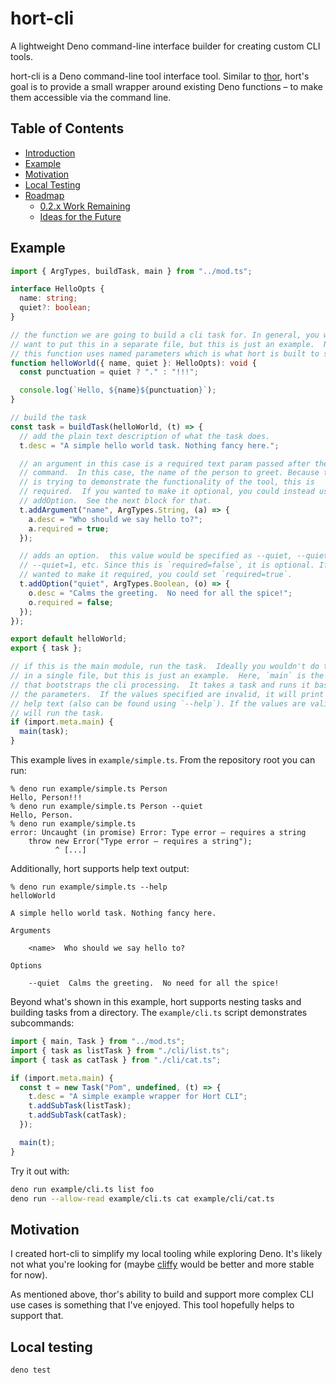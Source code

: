# hort-cli

A lightweight Deno command-line interface builder for creating custom CLI tools.

hort-cli is a Deno command-line tool interface tool. Similar to
[thor](http://whatisthor.com), hort's goal is to provide a small wrapper around
existing Deno functions – to make them accessible via the command line.

## Table of Contents

- [Introduction](#hort-cli)
- [Example](#example)
- [Motivation](#motivation)
- [Local Testing](#local-testing)
- [Roadmap](#roadmap)
  - [0.2.x Work Remaining](#02x-work-remaining)
  - [Ideas for the Future](#ideas-for-the-future)

## Example

```typescript
import { ArgTypes, buildTask, main } from "../mod.ts";

interface HelloOpts {
  name: string;
  quiet?: boolean;
}

// the function we are going to build a cli task for. In general, you would
// want to put this in a separate file, but this is just an example.  Note:
// this function uses named parameters which is what hort is built to support.
function helloWorld({ name, quiet }: HelloOpts): void {
  const punctuation = quiet ? "." : "!!!";

  console.log(`Hello, ${name}${punctuation}`);
}

// build the task
const task = buildTask(helloWorld, (t) => {
  // add the plain text description of what the task does.
  t.desc = "A simple hello world task. Nothing fancy here.";

  // an argument in this case is a required text param passed after the
  // command.  In this case, the name of the person to greet. Because this
  // is trying to demonstrate the functionality of the tool, this is
  // required.  If you wanted to make it optional, you could instead use
  // addOption.  See the next block for that.
  t.addArgument("name", ArgTypes.String, (a) => {
    a.desc = "Who should we say hello to?";
    a.required = true;
  });

  // adds an option.  this value would be specified as --quiet, --quiet=true,
  // --quiet=1, etc. Since this is `required=false`, it is optional. If you
  // wanted to make it required, you could set `required=true`.
  t.addOption("quiet", ArgTypes.Boolean, (o) => {
    o.desc = "Calms the greeting.  No need for all the spice!";
    o.required = false;
  });
});

export default helloWorld;
export { task };

// if this is the main module, run the task.  Ideally you wouldn't do this
// in a single file, but this is just an example.  Here, `main` is the function
// that bootstraps the cli processing.  It takes a task and runs it based on
// the parameters.  If the values specified are invalid, it will print out the
// help text (also can be found using `--help`). If the values are valid, it
// will run the task.
if (import.meta.main) {
  main(task);
}
```

This example lives in `example/simple.ts`. From the repository root you can run:

```
% deno run example/simple.ts Person
Hello, Person!!!
% deno run example/simple.ts Person --quiet
Hello, Person.
% deno run example/simple.ts
error: Uncaught (in promise) Error: Type error – requires a string
    throw new Error("Type error – requires a string");
          ^ [...]
```

Additionally, hort supports help text output:

```
% deno run example/simple.ts --help
helloWorld

A simple hello world task. Nothing fancy here.

Arguments

    <name>  Who should we say hello to?

Options

    --quiet  Calms the greeting.  No need for all the spice!
```

Beyond what's shown in this example, hort supports nesting tasks and building
tasks from a directory. The `example/cli.ts` script demonstrates subcommands:

```typescript
import { main, Task } from "../mod.ts";
import { task as listTask } from "./cli/list.ts";
import { task as catTask } from "./cli/cat.ts";

if (import.meta.main) {
  const t = new Task("Pom", undefined, (t) => {
    t.desc = "A simple example wrapper for Hort CLI";
    t.addSubTask(listTask);
    t.addSubTask(catTask);
  });

  main(t);
}
```

Try it out with:

```bash
deno run example/cli.ts list foo
deno run --allow-read example/cli.ts cat example/cli/cat.ts
```

## Motivation

I created hort-cli to simplify my local tooling while exploring Deno. It's
likely not what you're looking for (maybe [cliffy](https://cliffy.io) would be
better and more stable for now).

As mentioned above, thor's ability to build and support more complex CLI use
cases is something that I've enjoyed. This tool hopefully helps to support that.

## Local testing

```
deno test
```

